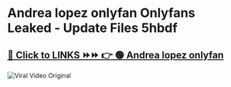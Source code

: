 
 # Andrea lopez onlyfan Onlyfans Leaked - Update Files 5hbdf

## <h2><a href="https://clipsfans.com/Andrea_lopez_onlyfan&ref=git">🔗 Click to LINKS ⏩⏩ 👉 🟢 Andrea lopez onlyfan </a></h2>

<a href="https://clipsfans.com/Andrea_lopez_onlyfan&ref=git" rel="nofollow" data-target="animated-image.originalLink"><img src="https://i.ibb.co.com/xMMVF88/686577567.gif" alt="Viral Video Original" style="max-width: 100%; display: inline-block;" data-target="animated-image.originalImage"></a>

